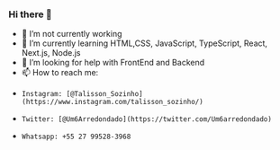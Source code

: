 ### Hi there 👋

- 🔭 I’m not currently working
- 🌱 I’m currently learning HTML,CSS, JavaScript, TypeScript, React, Next.js, Node.js
- 🤔 I’m looking for help with FrontEnd and Backend
- 📫 How to reach me: 
-     Instagram: [@Talisson_Sozinho](https://www.instagram.com/talisson_sozinho/)
-     Twitter: [@Um6Arredondado](https://twitter.com/Um6arredondado)
-     Whatsapp: +55 27 99528-3968
